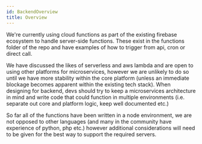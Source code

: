 ```yaml
---
id: BackendOverview
title: Overview
---
```


We're currently using cloud functions as part of the existing firebase ecosystem to handle server-side functions. These exist in the functions folder of the repo and have examples of how to trigger from api, cron or direct call.

We have discussed the likes of serverless and aws lambda and are open to using other platforms for microservices, however we are unlikely to do so until we have more stability within the core platform (unless an immediate blockage becomes apparent within the existing tech stack). When designing for backend, devs should try to keep a microservices architecture in mind and write code that could function in multiple environments (i.e. separate out core and platform logic, keep well documented etc.)

So far all of the functions have been written in a node environment, we are not opposed to other languages (and many in the community have experience of python, php etc.) however additional considerations will need to be given for the best way to support the required servers.